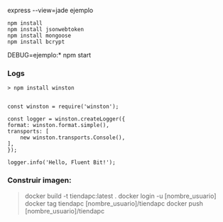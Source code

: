 express --view=jade ejemplo

    npm install
    npm install jsonwebtoken
    npm install mongoose
    npm install bcrypt

DEBUG=ejemplo:* npm start


### Logs
    > npm install winston


    const winston = require('winston');

    const logger = winston.createLogger({
    format: winston.format.simple(),
    transports: [
        new winston.transports.Console(),
    ],
    });

    logger.info('Hello, Fluent Bit!');

### Construir imagen:

> docker build -t tiendapc:latest .
> docker login -u [nombre_usuario]
> docker tag tiendapc [nombre_usuario]/tiendapc 
> docker push [nombre_usuario]/tiendapc

